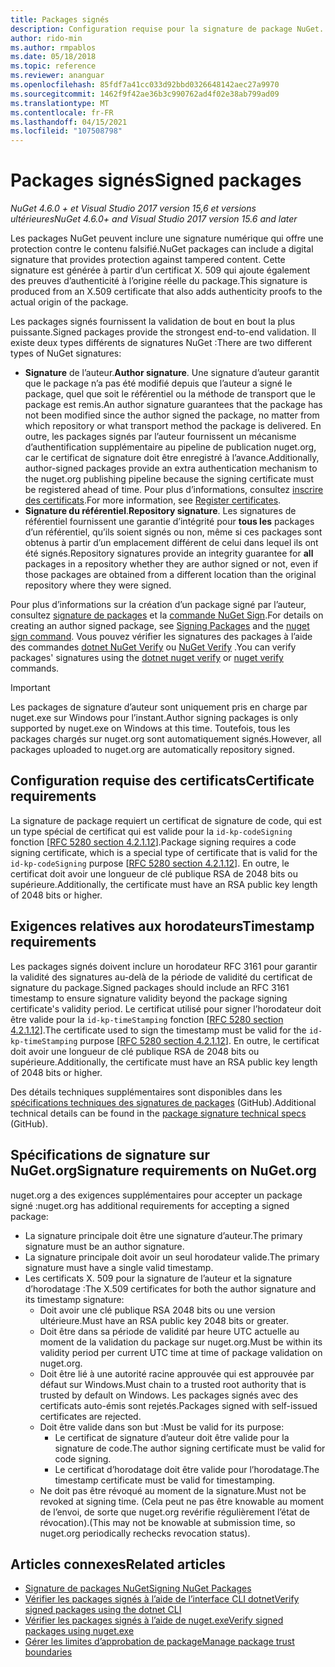 ```yaml
---
title: Packages signés
description: Configuration requise pour la signature de package NuGet.
author: rido-min
ms.author: rmpablos
ms.date: 05/18/2018
ms.topic: reference
ms.reviewer: ananguar
ms.openlocfilehash: 85fdf7a41cc033d92bbd0326648142aec27a9970
ms.sourcegitcommit: 1462f9f42ae36b3c990762ad4f02e38ab799ad09
ms.translationtype: MT
ms.contentlocale: fr-FR
ms.lasthandoff: 04/15/2021
ms.locfileid: "107508798"
---
```

# <a name="signed-packages"></a><span data-ttu-id="7cf68-103">Packages signés</span><span class="sxs-lookup"><span data-stu-id="7cf68-103">Signed packages</span></span>

<span data-ttu-id="7cf68-104">*NuGet 4.6.0 + et Visual Studio 2017 version 15,6 et versions ultérieures*</span><span class="sxs-lookup"><span data-stu-id="7cf68-104">*NuGet 4.6.0+ and Visual Studio 2017 version 15.6 and later*</span></span>

<span data-ttu-id="7cf68-105">Les packages NuGet peuvent inclure une signature numérique qui offre une protection contre le contenu falsifié.</span><span class="sxs-lookup"><span data-stu-id="7cf68-105">NuGet packages can include a digital signature that provides protection against tampered content.</span></span> <span data-ttu-id="7cf68-106">Cette signature est générée à partir d’un certificat X. 509 qui ajoute également des preuves d’authenticité à l’origine réelle du package.</span><span class="sxs-lookup"><span data-stu-id="7cf68-106">This signature is produced from an X.509 certificate that also adds authenticity proofs to the actual origin of the package.</span></span>

<span data-ttu-id="7cf68-107">Les packages signés fournissent la validation de bout en bout la plus puissante.</span><span class="sxs-lookup"><span data-stu-id="7cf68-107">Signed packages provide the strongest end-to-end validation.</span></span> <span data-ttu-id="7cf68-108">Il existe deux types différents de signatures NuGet :</span><span class="sxs-lookup"><span data-stu-id="7cf68-108">There are two different types of NuGet signatures:</span></span>
- <span data-ttu-id="7cf68-109">**Signature** de l’auteur.</span><span class="sxs-lookup"><span data-stu-id="7cf68-109">**Author signature**.</span></span> <span data-ttu-id="7cf68-110">Une signature d’auteur garantit que le package n’a pas été modifié depuis que l’auteur a signé le package, quel que soit le référentiel ou la méthode de transport que le package est remis.</span><span class="sxs-lookup"><span data-stu-id="7cf68-110">An author signature guarantees that the package has not been modified since the author signed the package, no matter from which repository or what transport method the package is delivered.</span></span> <span data-ttu-id="7cf68-111">En outre, les packages signés par l’auteur fournissent un mécanisme d’authentification supplémentaire au pipeline de publication nuget.org, car le certificat de signature doit être enregistré à l’avance.</span><span class="sxs-lookup"><span data-stu-id="7cf68-111">Additionally, author-signed packages provide an extra authentication mechanism to the nuget.org publishing pipeline because the signing certificate must be registered ahead of time.</span></span> <span data-ttu-id="7cf68-112">Pour plus d’informations, consultez [inscrire des certificats](#signature-requirements-on-nugetorg).</span><span class="sxs-lookup"><span data-stu-id="7cf68-112">For more information, see [Register certificates](#signature-requirements-on-nugetorg).</span></span>
- <span data-ttu-id="7cf68-113">**Signature du référentiel**.</span><span class="sxs-lookup"><span data-stu-id="7cf68-113">**Repository signature**.</span></span> <span data-ttu-id="7cf68-114">Les signatures de référentiel fournissent une garantie d’intégrité pour **tous les** packages d’un référentiel, qu’ils soient signés ou non, même si ces packages sont obtenus à partir d’un emplacement différent de celui dans lequel ils ont été signés.</span><span class="sxs-lookup"><span data-stu-id="7cf68-114">Repository signatures provide an integrity guarantee for **all** packages in a repository whether they are author signed or not, even if those packages are obtained from a different location than the original repository where they were signed.</span></span>   

<span data-ttu-id="7cf68-115">Pour plus d’informations sur la création d’un package signé par l’auteur, consultez [signature de packages](../create-packages/Sign-a-package.md) et la [commande NuGet Sign](../reference/cli-reference/cli-ref-sign.md).</span><span class="sxs-lookup"><span data-stu-id="7cf68-115">For details on creating an author signed package, see [Signing Packages](../create-packages/Sign-a-package.md) and the [nuget sign command](../reference/cli-reference/cli-ref-sign.md).</span></span> <span data-ttu-id="7cf68-116">Vous pouvez vérifier les signatures des packages à l’aide des commandes [dotnet NuGet Verify](/dotnet/core/tools/dotnet-nuget-verify) ou [NuGet Verify](../reference/cli-reference/cli-ref-verify.md) .</span><span class="sxs-lookup"><span data-stu-id="7cf68-116">You can verify packages' signatures using the [dotnet nuget verify](/dotnet/core/tools/dotnet-nuget-verify) or [nuget verify](../reference/cli-reference/cli-ref-verify.md) commands.</span></span>

> [!Important]
> <span data-ttu-id="7cf68-117">Les packages de signature d’auteur sont uniquement pris en charge par nuget.exe sur Windows pour l’instant.</span><span class="sxs-lookup"><span data-stu-id="7cf68-117">Author signing packages is only supported by nuget.exe on Windows at this time.</span></span> <span data-ttu-id="7cf68-118">Toutefois, tous les packages chargés sur nuget.org sont automatiquement signés.</span><span class="sxs-lookup"><span data-stu-id="7cf68-118">However, all packages uploaded to nuget.org are automatically repository signed.</span></span>

## <a name="certificate-requirements"></a><span data-ttu-id="7cf68-119">Configuration requise des certificats</span><span class="sxs-lookup"><span data-stu-id="7cf68-119">Certificate requirements</span></span>

<span data-ttu-id="7cf68-120">La signature de package requiert un certificat de signature de code, qui est un type spécial de certificat qui est valide pour la `id-kp-codeSigning` fonction [[RFC 5280 section 4.2.1.12](https://tools.ietf.org/html/rfc5280#section-4.2.1.12)].</span><span class="sxs-lookup"><span data-stu-id="7cf68-120">Package signing requires a code signing certificate, which is a special type of certificate that is valid for the `id-kp-codeSigning` purpose [[RFC 5280 section 4.2.1.12](https://tools.ietf.org/html/rfc5280#section-4.2.1.12)].</span></span> <span data-ttu-id="7cf68-121">En outre, le certificat doit avoir une longueur de clé publique RSA de 2048 bits ou supérieure.</span><span class="sxs-lookup"><span data-stu-id="7cf68-121">Additionally, the certificate must have an RSA public key length of 2048 bits or higher.</span></span>

## <a name="timestamp-requirements"></a><span data-ttu-id="7cf68-122">Exigences relatives aux horodateurs</span><span class="sxs-lookup"><span data-stu-id="7cf68-122">Timestamp requirements</span></span>

<span data-ttu-id="7cf68-123">Les packages signés doivent inclure un horodateur RFC 3161 pour garantir la validité des signatures au-delà de la période de validité du certificat de signature du package.</span><span class="sxs-lookup"><span data-stu-id="7cf68-123">Signed packages should include an RFC 3161 timestamp to ensure signature validity beyond the package signing certificate's validity period.</span></span> <span data-ttu-id="7cf68-124">Le certificat utilisé pour signer l’horodateur doit être valide pour la `id-kp-timeStamping` fonction [[RFC 5280 section 4.2.1.12](https://tools.ietf.org/html/rfc5280#section-4.2.1.12)].</span><span class="sxs-lookup"><span data-stu-id="7cf68-124">The certificate used to sign the timestamp must be valid for the `id-kp-timeStamping` purpose [[RFC 5280 section 4.2.1.12](https://tools.ietf.org/html/rfc5280#section-4.2.1.12)].</span></span> <span data-ttu-id="7cf68-125">En outre, le certificat doit avoir une longueur de clé publique RSA de 2048 bits ou supérieure.</span><span class="sxs-lookup"><span data-stu-id="7cf68-125">Additionally, the certificate must have an RSA public key length of 2048 bits or higher.</span></span>

<span data-ttu-id="7cf68-126">Des détails techniques supplémentaires sont disponibles dans les [spécifications techniques des signatures de packages](https://github.com/NuGet/Home/wiki/Package-Signatures-Technical-Details) (GitHub).</span><span class="sxs-lookup"><span data-stu-id="7cf68-126">Additional technical details can be found in the [package signature technical specs](https://github.com/NuGet/Home/wiki/Package-Signatures-Technical-Details) (GitHub).</span></span>

## <a name="signature-requirements-on-nugetorg"></a><span data-ttu-id="7cf68-127">Spécifications de signature sur NuGet.org</span><span class="sxs-lookup"><span data-stu-id="7cf68-127">Signature requirements on NuGet.org</span></span>

<span data-ttu-id="7cf68-128">nuget.org a des exigences supplémentaires pour accepter un package signé :</span><span class="sxs-lookup"><span data-stu-id="7cf68-128">nuget.org has additional requirements for accepting a signed package:</span></span>

- <span data-ttu-id="7cf68-129">La signature principale doit être une signature d’auteur.</span><span class="sxs-lookup"><span data-stu-id="7cf68-129">The primary signature must be an author signature.</span></span>
- <span data-ttu-id="7cf68-130">La signature principale doit avoir un seul horodateur valide.</span><span class="sxs-lookup"><span data-stu-id="7cf68-130">The primary signature must have a single valid timestamp.</span></span>
- <span data-ttu-id="7cf68-131">Les certificats X. 509 pour la signature de l’auteur et la signature d’horodatage :</span><span class="sxs-lookup"><span data-stu-id="7cf68-131">The X.509 certificates for both the author signature and its timestamp signature:</span></span>
  - <span data-ttu-id="7cf68-132">Doit avoir une clé publique RSA 2048 bits ou une version ultérieure.</span><span class="sxs-lookup"><span data-stu-id="7cf68-132">Must have an RSA public key 2048 bits or greater.</span></span>
  - <span data-ttu-id="7cf68-133">Doit être dans sa période de validité par heure UTC actuelle au moment de la validation du package sur nuget.org.</span><span class="sxs-lookup"><span data-stu-id="7cf68-133">Must be within its validity period per current UTC time at time of package validation on nuget.org.</span></span>
  - <span data-ttu-id="7cf68-134">Doit être lié à une autorité racine approuvée qui est approuvée par défaut sur Windows.</span><span class="sxs-lookup"><span data-stu-id="7cf68-134">Must chain to a trusted root authority that is trusted by default on Windows.</span></span> <span data-ttu-id="7cf68-135">Les packages signés avec des certificats auto-émis sont rejetés.</span><span class="sxs-lookup"><span data-stu-id="7cf68-135">Packages signed with self-issued certificates are rejected.</span></span>
  - <span data-ttu-id="7cf68-136">Doit être valide dans son but :</span><span class="sxs-lookup"><span data-stu-id="7cf68-136">Must be valid for its purpose:</span></span> 
    - <span data-ttu-id="7cf68-137">Le certificat de signature d’auteur doit être valide pour la signature de code.</span><span class="sxs-lookup"><span data-stu-id="7cf68-137">The author signing certificate must be valid for code signing.</span></span>
    - <span data-ttu-id="7cf68-138">Le certificat d’horodatage doit être valide pour l’horodatage.</span><span class="sxs-lookup"><span data-stu-id="7cf68-138">The timestamp certificate must be valid for timestamping.</span></span>
  - <span data-ttu-id="7cf68-139">Ne doit pas être révoqué au moment de la signature.</span><span class="sxs-lookup"><span data-stu-id="7cf68-139">Must not be revoked at signing time.</span></span> <span data-ttu-id="7cf68-140">(Cela peut ne pas être knowable au moment de l’envoi, de sorte que nuget.org revérifie régulièrement l’état de révocation).</span><span class="sxs-lookup"><span data-stu-id="7cf68-140">(This may not be knowable at submission time, so nuget.org periodically rechecks revocation status).</span></span>
  
  
## <a name="related-articles"></a><span data-ttu-id="7cf68-141">Articles connexes</span><span class="sxs-lookup"><span data-stu-id="7cf68-141">Related articles</span></span>

- [<span data-ttu-id="7cf68-142">Signature de packages NuGet</span><span class="sxs-lookup"><span data-stu-id="7cf68-142">Signing NuGet Packages</span></span>](../create-packages/Sign-a-Package.md)
- [<span data-ttu-id="7cf68-143">Vérifier les packages signés à l’aide de l’interface CLI dotnet</span><span class="sxs-lookup"><span data-stu-id="7cf68-143">Verify signed packages using the dotnet CLI</span></span>](/dotnet/core/tools/dotnet-nuget-verify)
- [<span data-ttu-id="7cf68-144">Vérifier les packages signés à l’aide de nuget.exe</span><span class="sxs-lookup"><span data-stu-id="7cf68-144">Verify signed packages using nuget.exe</span></span>](../reference/cli-reference/cli-ref-verify.md)
- [<span data-ttu-id="7cf68-145">Gérer les limites d’approbation de package</span><span class="sxs-lookup"><span data-stu-id="7cf68-145">Manage package trust boundaries</span></span>](../consume-packages/installing-signed-packages.md)
